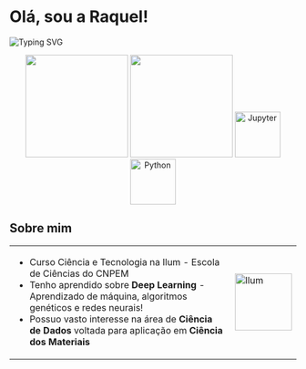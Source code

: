 # Olá, sou a Raquel!
![Typing SVG](https://readme-typing-svg.herokuapp.com?font=Fira+Code&size=16&pause=1000&color=8A2BE2&width=435&lines=Seja+bem-vindo+ao+meu+perfil!;Sou+uma+estudante+de+graduação+na+Ilum+CNPEM;Fique+a+vontade+para+explorar+meu+perfil!;Dê+uma+olhada+nos+repositórios!)

<div align="center">
  <img height="180em" src="https://github-readme-stats.vercel.app/api?username=RaquelGVianna&show_icons=true&theme=tokyonight&timestamp=123456789"/>
  <img height="180em" src="https://github-readme-stats.vercel.app/api/top-langs/?username=RaquelGVianna&layout=compact&langs_count=7&theme=tokyonight&timestamp=123456789"/>
  <img src="https://images.seeklogo.com/logo-png/35/1/jupyter-logo-png_seeklogo-354673.png" alt="Jupyter" width="80" height="80"/>
  <img src="https://cdn.jsdelivr.net/gh/devicons/devicon/icons/python/python-original.svg" alt="Python" width="80" height="80"/>
</div>

## Sobre mim 
<table>
  <tr>
    <td>
      <ul>
        <li>Curso Ciência e Tecnologia na Ilum - Escola de Ciências do CNPEM</li>
        <li>Tenho aprendido sobre <strong>Deep Learning</strong> - Aprendizado de máquina, algoritmos genéticos e redes neurais!</li>
        <li>Possuo vasto interesse na área de <strong>Ciência de Dados</strong> voltada para aplicação em <strong>Ciência dos Materiais</strong></li>
      </ul>
    </td>
    <td>
      <img src="https://lnnano.cnpem.br/wp-content/uploads/2022/08/Captura-de-Tela-2022-08-01-a%CC%80s-11.39.56-e1659368736243.png" alt="Ilum" width="100"/>
    </td>
  </tr>
</table>

<!--
<div style="display: flex; align-items: center; justify-content: space-between;">
  <div>
    <ul>
      <li><strong>Curso:</strong> Ciência e Tecnologia na Ilum - Escola de Ciências do CNPEM</li>
      <li>Tenho aprendido sobre <strong>Deep Learning</strong> - Aprendizado de máquina, algoritmos genéticos e redes neurais!</li>
      <li>Possuo vasto interesse na área de <strong>ciência de dados</strong> voltada para aplicação em <strong>ciência dos materiais</strong></li>
    </ul>
  </div>
  <img src="https://lnnano.cnpem.br/wp-content/uploads/2022/08/Captura-de-Tela-2022-08-01-a%CC%80s-11.39.56-e1659368736243.png" alt="Ilum" width="80" height="80"/>
</div>
-->




<!--
## Entre em contato comigo  
<a href="https://www.linkedin.com/in/rafael-de-godoy-vianna-38a459317/" target="_blank"><img src="https://upload.wikimedia.org/wikipedia/commons/c/ca/LinkedIn_logo_initials.png" height="50"></a>  <a href="https://mail.google.com/mail/u/0/?view=cm&to=rafinhagvianna@gmail.com" target="_blank"><img src="https://upload.wikimedia.org/wikipedia/commons/thumb/7/7e/Gmail_icon_%282020%29.svg/512px-Gmail_icon_%282020%29.svg.png?20221017173631" height="45"></a>  <a href="https://www.instagram.com/rafinhagvianna" target="_blank"><img src="https://upload.wikimedia.org/wikipedia/commons/a/a5/Instagram_icon.png" height="50"></a>
-->

<!--
## Hi there 👋
My name is rachel and I am an undergraduate student at Ilum - CNPEM!
I've been learning about Deep Learning - machine learning, neural networks and genetic algorithms! Feel free to explore my repositories, it'd be a pleasure if you could take a look at my work!
-->

<!--
**RaquelGVianna/RaquelGVianna** is a ✨ _special_ ✨ repository because its `README.md` (this file) appears on your GitHub profile.

Here are some ideas to get you started:

- 🔭 I’m currently working on ...
- 🌱 I’m currently learning ...
- 👯 I’m looking to collaborate on ...
- 🤔 I’m looking for help with ...
- 💬 Ask me about ...
- 📫 How to reach me: ...
- 😄 Pronouns: ...
- ⚡ Fun fact: ...
-->
